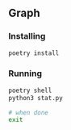 ## Graph

### Installing

```bash
poetry install
```

### Running

```bash
poetry shell
python3 stat.py

# when done
exit
```
